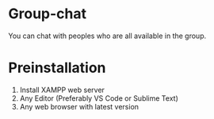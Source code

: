 # Group-chat
You can chat with peoples who are all available in the group.
# Preinstallation
1. Install XAMPP web server
2. Any Editor (Preferably VS Code or Sublime Text)
3. Any web browser with latest version
